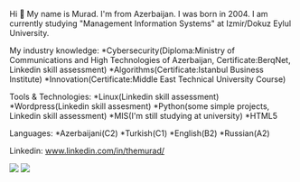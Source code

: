  Hi 👋
 My name is Murad. I'm from Azerbaijan. I was born in 2004.
 I am currently studying "Management Information Systems" at Izmir/Dokuz Eylul University.
 						
 My industry knowledge:
 *Cybersecurity(Diploma:Ministry of Communications and High Technologies of Azerbaijan, Certificate:BerqNet, Linkedin skill assessment)
 *Algorithms(Certificate:Istanbul Business Institute)
 *Innovation(Certificate:Middle East Technical University Course)
 
 Tools & Technologies:
 *Linux(Linkedin skill assessment)
 *Wordpress(Linkedin skill assesment)
 *Python(some simple projects, Linkedin skill assessment)
 *MIS(I'm still studying at university)
 *HTML5
 
 Languages:
 *Azerbaijani(C2)
 *Turkish(C1)
 *English(B2)
 *Russian(A2)

Linkedin: www.linkedin.com/in/themurad/


<img src="https://img.shields.io/badge/Instagram-E4405F?style=for-the-badge&logo=instagram&logoColor=white"/>
<img src="https://img.shields.io/badge/LinkedIn-0077B5?style=for-the-badge&logo=linkedin&logoColor=white"/>
